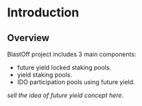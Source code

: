 # Introduction

## Overview

BlastOff project includes 3 main components: 

* future yield locked staking pools.
* yield staking pools.
* IDO participation pools using future yield.

*sell the idea of future yield concept here*.
